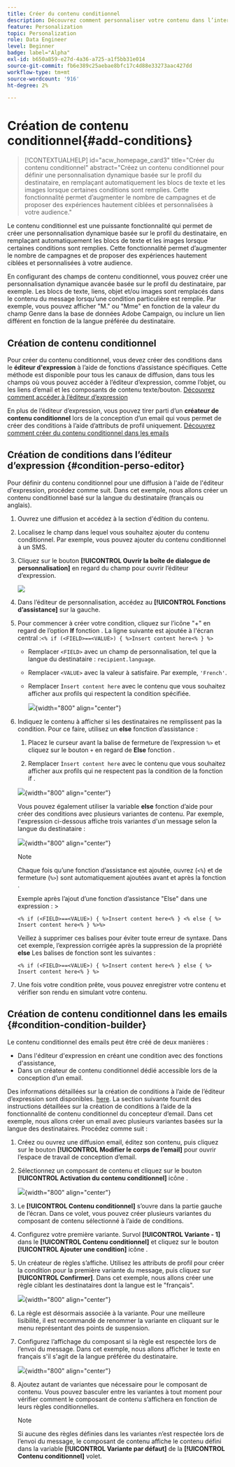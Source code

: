 ```yaml
---
title: Créer du contenu conditionnel
description: Découvrez comment personnaliser votre contenu dans l’interface utilisateur web d’Adobe Campaign.
feature: Personalization
topic: Personalization
role: Data Engineer
level: Beginner
badge: label="Alpha"
exl-id: b650a859-e27d-4a36-a725-a1f5bb31e014
source-git-commit: fb6e389c25aebae8bfc17c4d88e33273aac427dd
workflow-type: tm+mt
source-wordcount: '916'
ht-degree: 2%

---
```


# Création de contenu conditionnel{#add-conditions}

>[!CONTEXTUALHELP]
>id="acw_homepage_card3"
>title="Créer du contenu conditionnel"
>abstract="Créez un contenu conditionnel pour définir une personnalisation dynamique basée sur le profil du destinataire, en remplaçant automatiquement les blocs de texte et les images lorsque certaines conditions sont remplies. Cette fonctionnalité permet d’augmenter le nombre de campagnes et de proposer des expériences hautement ciblées et personnalisées à votre audience."

Le contenu conditionnel est une puissante fonctionnalité qui permet de créer une personnalisation dynamique basée sur le profil du destinataire, en remplaçant automatiquement les blocs de texte et les images lorsque certaines conditions sont remplies. Cette fonctionnalité permet d’augmenter le nombre de campagnes et de proposer des expériences hautement ciblées et personnalisées à votre audience.

En configurant des champs de contenu conditionnel, vous pouvez créer une personnalisation dynamique avancée basée sur le profil du destinataire, par exemple. Les blocs de texte, liens, objet et/ou images sont remplacés dans le contenu du message lorsqu’une condition particulière est remplie. Par exemple, vous pouvez afficher &quot;M.&quot; ou &quot;Mme&quot; en fonction de la valeur du champ Genre dans la base de données Adobe Campaign, ou inclure un lien différent en fonction de la langue préférée du destinataire.

## Création de contenu conditionnel

Pour créer du contenu conditionnel, vous devez créer des conditions dans le **éditeur d&#39;expression** à l’aide de fonctions d’assistance spécifiques. Cette méthode est disponible pour tous les canaux de diffusion, dans tous les champs où vous pouvez accéder à l’éditeur d’expression, comme l’objet, ou les liens d’email et les composants de contenu texte/bouton. [Découvrez comment accéder à l’éditeur d’expression](gs-personalization.md/#access)

En plus de l’éditeur d’expression, vous pouvez tirer parti d’un **créateur de contenu conditionnel** lors de la conception d’un email qui vous permet de créer des conditions à l’aide d’attributs de profil uniquement. [Découvrez comment créer du contenu conditionnel dans les emails](#condition-condition-builder)

## Création de conditions dans l’éditeur d’expression {#condition-perso-editor}

Pour définir du contenu conditionnel pour une diffusion à l&#39;aide de l&#39;éditeur d&#39;expression, procédez comme suit. Dans cet exemple, nous allons créer un contenu conditionnel basé sur la langue du destinataire (français ou anglais).

1. Ouvrez une diffusion et accédez à la section d&#39;édition du contenu.

1. Localisez le champ dans lequel vous souhaitez ajouter du contenu conditionnel. Par exemple, vous pouvez ajouter du contenu conditionnel à un SMS.

1. Cliquez sur le bouton **[!UICONTROL Ouvrir la boîte de dialogue de personnalisation]** en regard du champ pour ouvrir l’éditeur d’expression.

   ![](assets/open-perso-editor-sms.png)

1. Dans l’éditeur de personnalisation, accédez au **[!UICONTROL Fonctions d’assistance]** sur la gauche.

1. Pour commencer à créer votre condition, cliquez sur l’icône &quot;+&quot; en regard de l’option **If** fonction . La ligne suivante est ajoutée à l&#39;écran central :`<% if (<FIELD>==<VALUE>) { %>Insert content here<% } %>`

   * Remplacer `<FIELD>` avec un champ de personnalisation, tel que la langue du destinataire : `recipient.language`.
   * Remplacer `<VALUE>` avec la valeur à satisfaire. Par exemple, `'French'`.
   * Remplacer `Ìnsert content here` avec le contenu que vous souhaitez afficher aux profils qui respectent la condition spécifiée.

     ![](assets/condition-sample1.png){width="800" align="center"}

1. Indiquez le contenu à afficher si les destinataires ne remplissent pas la condition. Pour ce faire, utilisez un **else** fonction d’assistance :

   1. Placez le curseur avant la balise de fermeture de l’expression `%>` et cliquez sur le bouton `+` en regard de **Else** fonction .

   1. Remplacer `Ìnsert content here` avec le contenu que vous souhaitez afficher aux profils qui ne respectent pas la condition de la fonction if .

   ![](assets/condition-sample2.png){width="800" align="center"}

   Vous pouvez également utiliser la variable **else** fonction d’aide pour créer des conditions avec plusieurs variantes de contenu. Par exemple, l&#39;expression ci-dessous affiche trois variantes d&#39;un message selon la langue du destinataire :

   ![](assets/condition-sample3.png){width="800" align="center"}

   >[!NOTE]
   >
   >Chaque fois qu’une fonction d’assistance est ajoutée, ouvrez (`<%`) et de fermeture (`%>`) sont automatiquement ajoutées avant et après la fonction .
   >
   >Exemple après l’ajout d’une fonction d’assistance &quot;Else&quot; dans une expression : >
   >
   >`<% if (<FIELD>==<VALUE>) { %>Insert content here<% } <% else { %> Insert content here<% } %>%>`
   >
   >Veillez à supprimer ces balises pour éviter toute erreur de syntaxe. Dans cet exemple, l’expression corrigée après la suppression de la propriété **else** Les balises de fonction sont les suivantes :
   >
   >`<% if (<FIELD>==<VALUE>) { %>Insert content here<% } else { %> Insert content here<% } %>`

1. Une fois votre condition prête, vous pouvez enregistrer votre contenu et vérifier son rendu en simulant votre contenu.

## Création de contenu conditionnel dans les emails {#condition-condition-builder}

Le contenu conditionnel des emails peut être créé de deux manières :
* Dans l&#39;éditeur d&#39;expression en créant une condition avec des fonctions d&#39;assistance,
* Dans un créateur de contenu conditionnel dédié accessible lors de la conception d’un email.

Des informations détaillées sur la création de conditions à l’aide de l’éditeur d’expression sont disponibles. [here](#condition-perso-editor). La section suivante fournit des instructions détaillées sur la création de conditions à l’aide de la fonctionnalité de contenu conditionnel du concepteur d’email. Dans cet exemple, nous allons créer un email avec plusieurs variantes basées sur la langue des destinataires. Procédez comme suit :

1. Créez ou ouvrez une diffusion email, éditez son contenu, puis cliquez sur le bouton **[!UICONTROL Modifier le corps de l’email]** pour ouvrir l’espace de travail de conception d’email.

1. Sélectionnez un composant de contenu et cliquez sur le bouton **[!UICONTROL Activation du contenu conditionnel]** icône .

   ![](assets/condition-email-enable.png){width="800" align="center"}

1. Le **[!UICONTROL Contenu conditionnel]** s’ouvre dans la partie gauche de l’écran. Dans ce volet, vous pouvez créer plusieurs variantes du composant de contenu sélectionné à l’aide de conditions.

1. Configurez votre première variante. Survol **[!UICONTROL Variante - 1]** dans le **[!UICONTROL Contenu conditionnel]** et cliquez sur le bouton **[!UICONTROL Ajouter une condition]** icône .

1. Un créateur de règles s’affiche. Utilisez les attributs de profil pour créer la condition pour la première variante du message, puis cliquez sur **[!UICONTROL Confirmer]**. Dans cet exemple, nous allons créer une règle ciblant les destinataires dont la langue est le &quot;français&quot;.

   ![](assets/condition-email-rule.png){width="800" align="center"}

1. La règle est désormais associée à la variante. Pour une meilleure lisibilité, il est recommandé de renommer la variante en cliquant sur le menu représentant des points de suspension.

1. Configurez l’affichage du composant si la règle est respectée lors de l’envoi du message. Dans cet exemple, nous allons afficher le texte en français s&#39;il s&#39;agit de la langue préférée du destinataire.

   ![](assets/condition-email-variant1.png){width="800" align="center"}

1. Ajoutez autant de variantes que nécessaire pour le composant de contenu. Vous pouvez basculer entre les variantes à tout moment pour vérifier comment le composant de contenu s’affichera en fonction de leurs règles conditionnelles.

   >[!NOTE]
   >Si aucune des règles définies dans les variantes n’est respectée lors de l’envoi du message, le composant de contenu affiche le contenu défini dans la variable **[!UICONTROL Variante par défaut]** de la **[!UICONTROL Contenu conditionnel]** volet.

